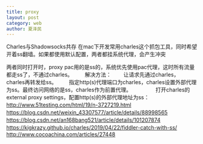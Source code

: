 ```yaml
---
title: proxy
layout: post
category: web
author: 夏泽民
---
```

Charles与Shadowsocks共存
在mac下开发常用charles这个抓包工具，同时希望开着ss翻墙。如果都使用默认配置，两者都挂系统代理，会产生冲突
<!-- more -->
两者同时打开时，proxy pac用的是ss的，系统优先使用pac代理，这时所有流量都走ss了，不通过charles。
　　解决方法：
　　让请求先通过charles，charles再转发给ss。
　　指定http(s)代理端口为charles，charles设置外部代理为ss。最终访问网络的是ss，charles作为前置代理。
　　
　　打开charles的external proxy settings，配置http(s)的外部代理地址为ss：
　　
　　http://www.51testing.com/html/19/n-3727219.html
　　
　　https://blog.csdn.net/weixin_43307577/article/details/88998565
　　
　　https://blog.csdn.net/an168bang521/article/details/101207874
　　
　　https://kigkrazy.github.io/charles/2019/04/22/fiddler-catch-with-ss/
　　
　　http://www.cocoachina.com/articles/27448
